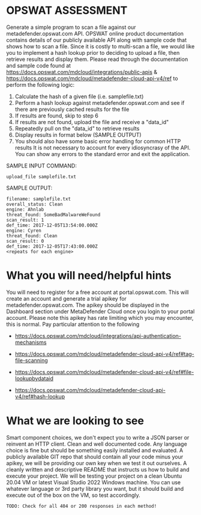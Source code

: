 # OPSWAT ASSESSMENT

Generate a simple program to scan a file against our metadefender.opswat.com API.
OPSWAT online product documentation contains details of our publicly available
API along with sample code that shows how to scan a file.
Since it is costly to multi-scan a file, we would like you to implement a hash
lookup prior to deciding to upload a file, then retrieve results and display
them.
Please read through the documentation and sample code found at
https://docs.opswat.com/mdcloud/integrations/public-apis &
https://docs.opswat.com/mdcloud/metadefender-cloud-api-v4/ref to perform the
following logic:
1. Calculate the hash of a given file (i.e. samplefile.txt)
2. Perform a hash lookup against metadefender.opswat.com and see if there are
   previously cached results for the file
3. If results are found, skip to step 6
4. If results are not found, upload the file and receive a "data_id"
5. Repeatedly pull on the "data_id" to retrieve results
6. Display results in format below (SAMPLE OUTPUT)
7. You should also have some basic error handling for common HTTP results
   It is not necessary to account for every idiosyncrasy of the API.
   You can show any errors to the standard error and exit the application.

SAMPLE INPUT COMMAND:

    upload_file samplefile.txt

SAMPLE OUTPUT:

    filename: samplefile.txt
    overall_status: Clean
    engine: Ahnlab
    threat_found: SomeBadMalwareWeFound
    scan_result: 1
    def_time: 2017-12-05T13:54:00.000Z
    engine: Cyren
    threat_found: Clean
    scan_result: 0
    def_time: 2017-12-05T17:43:00.000Z
    <repeats for each engine>


What you will need/helpful hints
=================================================================================
You will need to register for a free account at portal.opswat.com.
This will create an account and generate a trial apikey for
metadefender.opswat.com.
The apikey should be displayed in the Dashboard section under MetaDefender Cloud
once you login to your portal account.
Please note this apikey has rate limiting which you may encounter, this is
normal.
Pay particular attention to the following
- https://docs.opswat.com/mdcloud/integrations/api-authentication-mechanisms

- https://docs.opswat.com/mdcloud/metadefender-cloud-api-v4/ref#tag-file-scanning

- https://docs.opswat.com/mdcloud/metadefender-cloud-api-v4/ref#file-lookupbydataid

- https://docs.opswat.com/mdcloud/metadefender-cloud-api-v4/ref#hash-lookup

What we are looking to see
=================================================================================
Smart component choices, we don't expect you to write a JSON parser or reinvent
an HTTP client.
Clean and well documented code.
Any language choice is fine but should be something easily installed and
evaluated.
A publicly available GIT repo that should contain all your code minus your
apikey, we will be providing our own key when we test it out ourselves.
A cleanly written and descriptive README that instructs us how to build and
execute your project.
We will be testing your project on a clean Ubuntu 20.04 VM or latest Visual
Studio 2022 Windows machine.
You can use whatever language or 3rd party library you want, but it should build
and execute out of the box on the VM, so test accordingly.

    TODO: Check for all 404 or 200 responses in each method!